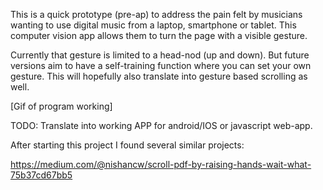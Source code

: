 This is a quick prototype (pre-ap) to address the pain felt by musicians wanting to use digital music from a laptop, smartphone or tablet.  This computer vision app allows them to turn the page with a visible gesture.

Currently that gesture is limited to a head-nod (up and down). But future versions aim to have a self-training function where you can set your own gesture. This will hopefully also translate into gesture based scrolling as well.

[Gif of program working]

TODO:
Translate into working APP for android/IOS or javascript web-app.

After starting this project I found several similar projects:

https://medium.com/@nishancw/scroll-pdf-by-raising-hands-wait-what-75b37cd67bb5

